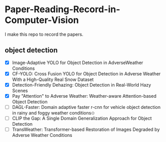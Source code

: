 # Paper-Reading-Record-in-Computer-Vision 
I make this repo to record the papers.
## object detection
- [x] Image-Adaptive YOLO for Object Detection in AdverseWeather Conditions
- [x] CF-YOLO: Cross Fusion YOLO for Object Detection in Adverse Weather With a High-Quality Real Snow Dataset
- [x] Detection-Friendly Dehazing: Object Detection in Real-World Hazy Scenes
- [x] Pay "Attention" to Adverse Weather: Weather-aware Attention-based Object Detection
- [ ] DAGL-Faster: Domain adaptive faster r-cnn for vehicle object detection in
rainy and foggy weather conditions✩
- [ ] CLIP the Gap: A Single Domain Generalization Approach for Object Detection
- [ ] TransWeather: Transformer-based Restoration of Images Degraded by Adverse Weather Conditions

